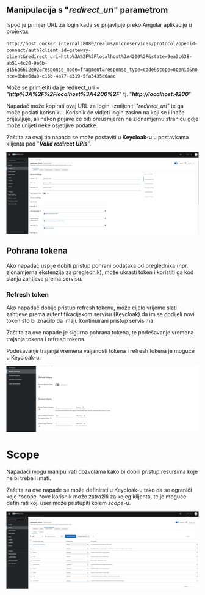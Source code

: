 ## **Manipulacija s "*redirect_uri*" parametrom**

Ispod je primjer URL za login kada se prijavljuje preko Angular aplikacije u projektu:

`http://host.docker.internal:8080/realms/microservices/protocol/openid-connect/auth?client_id=gateway-client&redirect_uri=http%3A%2F%2Flocalhost%3A4200%2F&state=9ea3c638-ab51-4c20-9e6b-8156a6612e02&response_mode=fragment&response_type=code&scope=openid&nonce=6bbe6da0-c16b-4a77-a319-5fa3435d6aac`



Može se primjetiti da je redirect_uri = "***http%3A%2F%2Flocalhost%3A4200%2F***" tj. "***http://localhost:4200***"



Napadač može kopirati ovaj URL za login, izmijeniti "*redirect_uri"* te ga može poslati korisniku.
Korisnik će vidjeti login zaslon na koji se i inače prijavljuje, ali nakon prijave će biti preusmjeren na zlonamjernu stranicu gdje može unijeti neke osjetljive podatke.



Zaštita za ovaj tip napada se može postaviti u **Keycloak-u** u postavkama klijenta pod "***Valid redirect URIs***".

![](image.png)



## **Pohrana tokena**

Ako napadač uspije dobiti pristup pohrani podataka od preglednika (npr. zlonamjerna ekstenzija za preglednik), može ukrasti token i koristiti ga kod slanja zahtjeva prema servisu.

### Refresh token

Ako napadač dobije pristup refresh tokenu, može cijelo vrijeme slati zahtjeve prema autentifikacijskom servisu (Keycloak) da im se dodijeli novi token što bi značilo da imaju kontinuirani pristup servisima.



Zaštita za ove napade je sigurna pohrana tokena, te podešavanje vremena trajanja tokena i refresh tokena.



Podešavanje trajanja vremena valjanosti tokena i refresh tokena je moguće u Keycloak-u:

![](image2.png)

# **Scope**


Napadači mogu manipulirati dozvolama kako bi dobili pristup resursima koje ne bi trebali imati. 



Zaštita za ove napade se može definirati u Keycloak-u tako da se ograniči koje *scope-*ove korisnik može zatražiti za kojeg klijenta, te je moguće definirati koji user može pristupiti kojem *scope*\-u.

![](image3.png)
